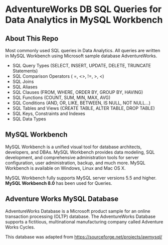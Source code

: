 # AdventureWorks DB SQL Queries for Data Analytics in MySQL Workbench

## About This Repo
Most commonly used SQL queries in Data Analytics. All queries are written in MySQL Workbench using Microsoft sample database AdventureWorks.

<ul>
<li> SQL Query Types (SELECT, INSERT, UPDATE, DELETE, TRUNCATE Statements)</li>
<li> SQL Comparison Operators ( =, <>, !=, >, <)</li>
<li> SQL Joins</li>
<li> SQL Aliases</li>
<li> SQL Clauses (FROM, WHERE, ORDER BY, GROUP BY, HAVING)</li>
<li> SQL Functions (COUNT, SUM, MIN, MAX, AVG)</li>
<li> SQL Conditions (AND, OR, LIKE, BETWEEN, IS NULL, NOT NULL...)</li>
<li> SQL Tables and Views (CREATE TABLE, ALTER TABLE, DROP TABLE)</li>
<li> SQL Keys, Constraints and Indexes</li>
<li> SQL Data Types</li>
 </ul>

## MySQL Workbench
MySQL Workbench is a unified visual tool for database architects, developers, and DBAs. MySQL Workbench provides data modeling, SQL development, and comprehensive administration tools for server configuration, user administration, backup, and much more. MySQL Workbench is available on Windows, Linux and Mac OS X.

MySQL Workbench fully supports MySQL server versions 5.5 and higher. <b>MySQL Workbench 8.0</b> has been used for Queries.

## Adventure Works MySQL Database
AdventureWorks Database is a Microsoft product sample for an online transaction processing (OLTP) database. The AdventureWorks Database supports a fictitious, multinational manufacturing company called Adventure Works Cycles.

This database was adapted from https://sourceforge.net/projects/awmysql/


